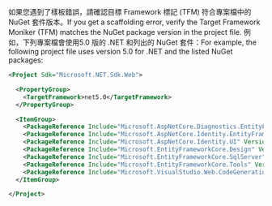 <span data-ttu-id="a1e9d-101">如果您遇到了樣板錯誤，請確認目標 Framework 標記 (TFM) 符合專案檔中的 NuGet 套件版本。</span><span class="sxs-lookup"><span data-stu-id="a1e9d-101">If you get a scaffolding error, verify the Target Framework Moniker (TFM) matches the NuGet package version in the project file.</span></span> <span data-ttu-id="a1e9d-102">例如，下列專案檔會使用5.0 版的 .NET 和列出的 NuGet 套件：</span><span class="sxs-lookup"><span data-stu-id="a1e9d-102">For example, the following project file uses version 5.0 for .NET and the listed NuGet packages:</span></span>

```xml
<Project Sdk="Microsoft.NET.Sdk.Web">

  <PropertyGroup>
    <TargetFramework>net5.0</TargetFramework>
  </PropertyGroup>

  <ItemGroup>
    <PackageReference Include="Microsoft.AspNetCore.Diagnostics.EntityFrameworkCore" Version="5.0.0-*" />
    <PackageReference Include="Microsoft.AspNetCore.Identity.EntityFrameworkCore" Version="5.0.0-*" />
    <PackageReference Include="Microsoft.AspNetCore.Identity.UI" Version="5.0.0-*" />
    <PackageReference Include="Microsoft.EntityFrameworkCore.Design" Version="5.0.0-*" />
    <PackageReference Include="Microsoft.EntityFrameworkCore.SqlServer" Version="5.0.0-*" />
    <PackageReference Include="Microsoft.EntityFrameworkCore.Tools" Version="5.0.0-*" />
    <PackageReference Include="Microsoft.VisualStudio.Web.CodeGeneration.Design" Version="5.0.0-*" />
  </ItemGroup>

</Project>
```
